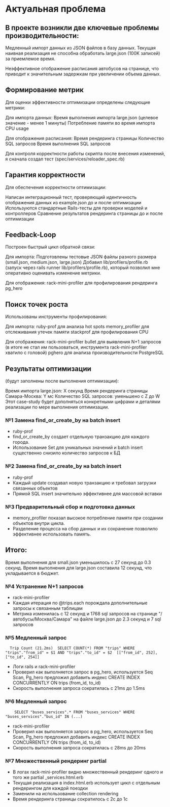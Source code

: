 # Актуальная проблема
## В проекте возникли две ключевые проблемы производительности:

Медленный импорт данных из JSON файлов в базу данных. Текущая наивная реализация не способна обработать large.json (100K записей) за приемлемое время.

Неэффективное отображение расписания автобусов на странице, что приводит к значительным задержкам при увеличении объема данных.

## Формирование метрик
Для оценки эффективности оптимизации определены следующие метрики:

Для импорта данных:
Время выполнения импорта large.json (целевое значение - менее 1 минуты)
Потребление памяти во время импорта
CPU usage

Для отображения расписания:
Время рендеринга страницы
Количество SQL запросов
Время выполнения SQL запросов

Для контроля корректности работы скрипта после внесения изменений, я сначала создал тест (spec/services/reloader_spec.rb)

## Гарантия корректности
Для обеспечения корректности оптимизации:

Написан интеграционный тест, проверяющий идентичность отображения данных из example.json до и после оптимизации
Используются стандартные Rails-тесты для проверки моделей и контроллеров
Сравнение результатов рендеринга страницы до и после оптимизации

## Feedback-Loop
Построен быстрый цикл обратной связи:

Для импорта:
Подготовлены тестовые JSON файлы разного размера (small.json, medium.json, large.json)
Добавил lib/profilers/profile.rb (запуск через rails runner lib/profilers/profile.rb), который позволил мне оперативно оценивать изменение метрики.

Для отображения:
rack-mini-profiler для профилирования рендеринга
pg_hero

## Поиск точек роста
Использованы инструменты профилирования:

Для импорта:
ruby-prof для анализа hot spots
memory_profiler для отслеживания утечек памяти
stackprof для профилирования CPU

Для отображения:
rack-mini-profiler
bullet для выявления N+1 запросов (в итоге не стал им пользоваться, инструмента rack-mini-profiler хватило с головой)
pghero для анализа производительности PostgreSQL

## Результаты оптимизации
(будут заполнены после выполнения оптимизации):

Время импорта large.json: X секунд
Время рендеринга страницы Самара-Москва: Y мс
Количество SQL запросов: уменьшено с Z до W
Этот case-study будет дополняться конкретными цифрами и деталями реализации по мере выполнения оптимизации.

### №1 Замена find_or_create_by на batch insert
- ruby-prof
- find_or_create_by создает отдельную транзакцию для каждого города.
- Использование Set для уникальных значений и batch insert существенно снизило количество запросов к БД

### №2 Замена find_or_create_by на batch insert
- ruby-prof
- Каждый update создавал новую транзакцию и требовал загрузки связанных объектов
- Прямой SQL insert значительно эффективнее для массовой вставки

### №3 Предварительный сбор и подготовка данных
- memory_profiler показал высокое потребление памяти при создании объектов внутри цикла.
- Разделение процесса на сбор данных и их сохранение позволило эффективнее использовать память.

## Итого:
Время выполнения для small.json  уменьшилось с 27 секунд до 0.3 секунд.
Время выполнения для large.json составила 12 секунд, что укладывается в бюджет.

### №4 Устранение N+1 запросов
- rack-mini-profiler
- Каждая итерация по @trips.each порождала дополнительные запросы к связанным таблицам
- Метрика изменилась с 12 секунд и 1768 sql запросов на странице "/автобусы/Москва/Самара" на файле large.json до 2.3 секунд и 7 sql запросов

### №5 Медленный запрос 
```
  Trip Count (21.2ms)  SELECT COUNT(*) FROM "trips" WHERE "trips"."from_id" = $1 AND "trips"."to_id" = $2  [["from_id", 252], ["to_id", 254]]
```
- Логи rails и rack-mini-profiler
- Проверил как выполняется запрос в pg_hero, используется Seq Scan, Pg_hero предложил добавить индекс CREATE INDEX CONCURRENTLY ON trips (from_id, to_id)
- Скорость выполнения запроса сократилась с 21ms до 1.5ms

### №6 Медленный запрос
```
    SELECT "buses_services".* FROM "buses_services" WHERE "buses_services"."bus_id" IN (...)
```
- rack-mini-profiler
- Проверил как выполняется запрос в pg_hero, используется Seq Scan, Pg_hero предложил добавить индекс CREATE INDEX CONCURRENTLY ON trips (from_id, to_id)
- Скорость выполнения запроса сократилась с 28ms до 20ms

### №7 Множественный рендеринг partial
- В логах rack-mini-profiler видно множественный рендеринг одного и того же partial _services.html.erb
- Текущая реализация в index.html.erb использует цикл с отдельным рендерингом для каждой поездки
- Заменили на использование collection rendering
- Время рендеринга страницы сократилось с 2с до 1с
